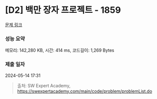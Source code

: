 # [D2] 백만 장자 프로젝트 - 1859 

[문제 링크](https://swexpertacademy.com/main/code/problem/problemDetail.do?contestProbId=AV5LrsUaDxcDFAXc) 

### 성능 요약

메모리: 142,280 KB, 시간: 414 ms, 코드길이: 1,269 Bytes

### 제출 일자

2024-05-14 17:31



> 출처: SW Expert Academy, https://swexpertacademy.com/main/code/problem/problemList.do